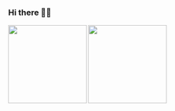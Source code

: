 ### Hi there 👋😄

<!--
**amritendunath/amritendunath** is a ✨ _special_ ✨ repository because its `README.md` (this file) appears on your GitHub profile.

Here are some ideas to get you started:

- 🔭 I’m currently working on ...
- 🌱 I’m currently learning ...
- 👯 I’m looking to collaborate on ...
- 🤔 I’m looking for help with ...
- 💬 Ask me about ...
- 📫 How to reach me: ...
- 😄 Pronouns: ...
- ⚡ Fun fact: ...
-->
<a href="https://github.com/amritendunath/github-readme-stats">
  <img height="160" align="left" src="https://github-readme-stats.vercel.app/api?username=amritendunath&show_icons=true&theme=transparent"/>
</a>
<a href="https://github.com/amritendunath/github-readme-stats">
  <img height=160 align="center" src="https://github-readme-stats.vercel.app/api/top-langs?username=amritendunath&layout=compact&langs_count=8&card_width=320&theme=transparent" />
</a>
